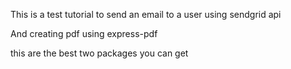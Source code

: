 This is a test tutorial to send an email to a user using sendgrid api 


And creating pdf using express-pdf

this are the best two packages you can get 
